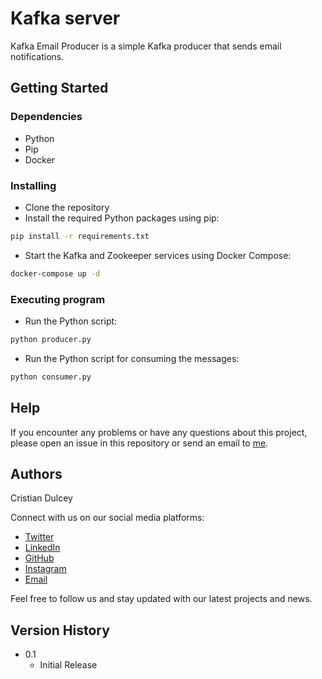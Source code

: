 # Kafka server

Kafka Email Producer is a simple Kafka producer that sends email notifications.

## Getting Started

### Dependencies

* Python
* Pip
* Docker

### Installing

* Clone the repository
* Install the required Python packages using pip:
```bash
pip install -r requirements.txt
```
* Start the Kafka and Zookeeper services using Docker Compose:
```bash
docker-compose up -d
```

### Executing program

* Run the Python script:
```bash
python producer.py
```
* Run the Python script for consuming the messages:
```bash
python consumer.py
```

## Help

If you encounter any problems or have any questions about this project, please open an issue in this repository or send an email to [me](mailto:me@cristdulcey.com).

## Authors

Cristian Dulcey

Connect with us on our social media platforms:

* [Twitter](https://twitter.com/cristdulcey)
* [LinkedIn](https://www.linkedin.com/in/cristdulcey/)
* [GitHub](https://github.com/cristdulcey)
* [Instagram](https://www.instagram.com/cristdulcey/)
* [Email](mailto:me@cristdulcey.com)

Feel free to follow us and stay updated with our latest projects and news.

## Version History

* 0.1
    * Initial Release


